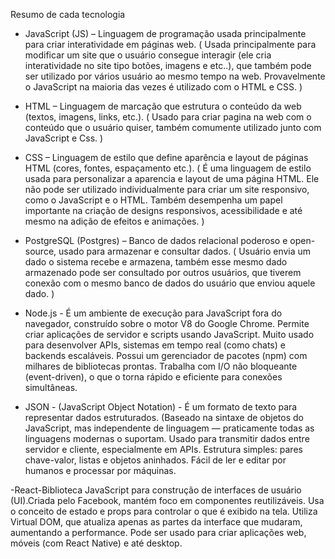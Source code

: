 Resumo de cada tecnologia 

- JavaScript (JS) – Linguagem de programação usada principalmente para criar interatividade em páginas web.
  ( Usada principalmente para modificar um site que o usuário consegue interagir (ele cria interatividade no site tipo botões, imagens e etc..),
  que também pode ser utilizado por vários usuário ao mesmo tempo na web. Provavelmente o JavaScript na maioria das vezes é utilizado com o HTML e CSS. )

- HTML – Linguagem de marcação que estrutura o conteúdo da web (textos, imagens, links, etc.).
  ( Usado para criar pagina na web com o conteúdo que o usuário quiser, também comumente utilizado junto com JavaScript e Css. )

- CSS – Linguagem de estilo que define aparência e layout de páginas HTML (cores, fontes, espaçamento etc.).
  ( É uma linguagem de estilo usada para personalizar a aparencia e layout de uma página HTML. Ele não pode ser utilizado individualmente para criar um site responsivo, como o JavaScript e o HTML.
  Também desempenha um papel importante na criação de designs responsivos, acessibilidade e até mesmo na adição de efeitos e animações. )

- PostgreSQL (Postgres) – Banco de dados relacional poderoso e open-source, usado para armazenar e consultar dados.
  ( Usuário envia um dado o sistema recebe e armazena, também esse mesmo dado armazenado pode ser consultado por outros usuários,
  que tiverem conexão com o mesmo banco de dados do usuário que enviou aquele dado. )

- Node.js - É um ambiente de execução para JavaScript fora do navegador, construído sobre o motor V8 do Google Chrome.
Permite criar aplicações de servidor e scripts usando JavaScript.
Muito usado para desenvolver APIs, sistemas em tempo real (como chats) e backends escaláveis.
Possui um gerenciador de pacotes (npm) com milhares de bibliotecas prontas.
Trabalha com I/O não bloqueante (event-driven), o que o torna rápido e eficiente para conexões simultâneas.

- JSON - (JavaScript Object Notation) - É um formato de texto para representar dados estruturados.
(Baseado na sintaxe de objetos do JavaScript, mas independente de linguagem — praticamente todas as linguagens modernas o suportam.
Usado para transmitir dados entre servidor e cliente, especialmente em APIs. Estrutura simples: pares chave-valor, listas e objetos aninhados.
Fácil de ler e editar por humanos e processar por máquinas. 

-React-Biblioteca JavaScript para construção de interfaces de usuário (UI).Criada pelo Facebook, mantém foco em componentes reutilizáveis.
Usa o conceito de estado e props para controlar o que é exibido na tela.
Utiliza Virtual DOM, que atualiza apenas as partes da interface que mudaram, aumentando a performance.
Pode ser usado para criar aplicações web, móveis (com React Native) e até desktop.
